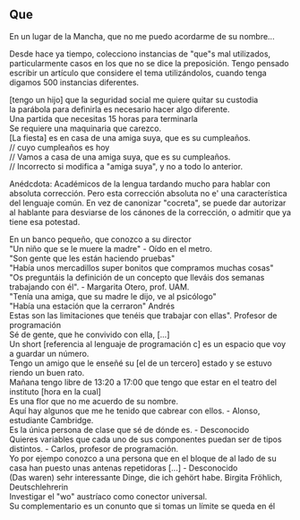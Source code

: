 ## Que

<div class=text-justify> 
En un lugar de la Mancha, que no me puedo acordarme de su nombre...

Desde hace ya tiempo, colecciono instancias de "que"s mal utilizados, particularmente casos en los que no se dice la preposición.
Tengo pensado escribir un artículo que considere el tema utilizándolos, cuando tenga digamos 500 instancias diferentes.

[tengo un hijo] que la seguridad social me quiere quitar su custodia  
la parábola para definirla es necesario hacer algo diferente.  
Una partida que necesitas 15 horas para terminarla  
Se requiere una maquinaria que carezco.  
[La fiesta] es en casa de una amiga suya, que es su cumpleaños.  
// cuyo cumpleaños es hoy  
// Vamos a casa de una amiga suya, que es su cumpleaños.  
// Incorrecto si modifica a "amiga suya", y no a todo lo anterior.  

Anédcdota: Académicos de la lengua tardando mucho para hablar con absoluta corrección.
Pero esta corrección absoluta no e' una característica del lenguaje común.
En vez de canonizar "cocreta", se puede dar autorizar al hablante para desviarse de los cánones de la corrección, o admitir que ya tiene esa potestad.

En un banco pequeño, que conozco a su director  
"Un niño que se le muere la madre" - Oído en el metro.  
"Son gente que les están haciendo pruebas"  
"Había unos mercadillos super bonitos que compramos muchas cosas"  
"Os preguntáis la definición de un concepto que lleváis dos semanas trabajando con él". - Margarita Otero, prof. UAM.  
"Tenía una amiga, que su madre le dijo, ve al psicólogo"  
"Había una estación que la cerraron" Andrés  
Estas son las limitaciones que tenéis que trabajar con ellas". Profesor de programación  
Sé de gente, que he convivido con ella, [...]  
Un short [referencia al lenguaje de programación c] es un espacio que voy a guardar un número.  
Tengo un amigo que le enseñé su [el de un tercero] estado y se estuvo riendo un buen rato.  
Mañana tengo libre de 13:20 a 17:00 que tengo que estar en el teatro del instituto [hora en la cual]  
Es una flor que no me acuerdo de su nombre.  
Aquí hay algunos que me he tenido que cabrear con ellos. - Alonso, estudiante Cambridge.  
Es la única persona de clase que sé de dónde es. - Desconocido  
Quieres variables que cada uno de sus componentes puedan ser de tipos distintos. - Carlos, profesor de programación.  
Yo por ejempo conozco a una persona que en el bloque de al lado de su casa han puesto unas antenas repetidoras [...] - Desconocido  
(Das waren) sehr interessante Dinge, die ich gehört habe. Birgita Fröhlich, Deutschlehrerin  
Investigar el "wo" austríaco como conector universal.  
Su complementario es un conunto que si tomas un límite se queda en él  
</div>
